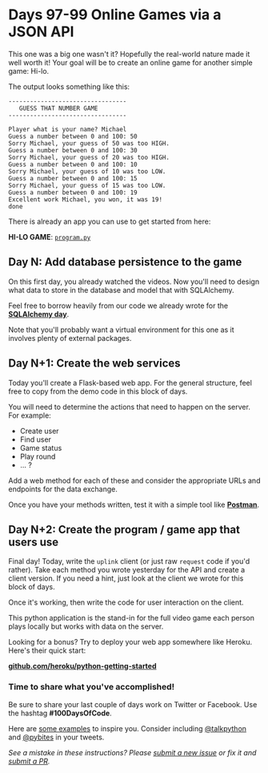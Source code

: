 # Days 97-99 Online Games via a JSON API

This one was a big one wasn't it? Hopefully the real-world nature made it well worth it! Your goal will be to create an online game for another simple game: Hi-lo.

The output looks something like this:

```
---------------------------------
   GUESS THAT NUMBER GAME
---------------------------------

Player what is your name? Michael
Guess a number between 0 and 100: 50
Sorry Michael, your guess of 50 was too HIGH.
Guess a number between 0 and 100: 30
Sorry Michael, your guess of 20 was too HIGH.
Guess a number between 0 and 100: 10
Sorry Michael, your guess of 10 was too LOW.
Guess a number between 0 and 100: 15
Sorry Michael, your guess of 15 was too LOW.
Guess a number between 0 and 100: 19
Excellent work Michael, you won, it was 19!
done
```

There is already an app you can use to get started from here:

**HI-LO GAME**: [`program.py`](https://github.com/mikeckennedy/python-jumpstart-course-demos/blob/master/apps/02-guess-number-app/final/program.py)

## Day N: Add database persistence to the game

On this first day, you already watched the videos. Now you'll need to design what data to store in the database and model that with SQLAlchemy.

Feel free to borrow heavily from our code we already wrote for the **[SQLAlchemy day](https://github.com/talkpython/100daysofcode-with-python-course/tree/master/days/91-93-sqlalchemy)**.

Note that you'll probably want a virtual environment for this one as it involves plenty of external packages.

## Day N+1: Create the web services

Today you'll create a Flask-based web app. For the general structure, feel free to copy from the demo code in this block of days.

You will need to determine the actions that need to happen on the server. For example:

* Create user
* Find user
* Game status
* Play round
* ... ?

Add a web method for each of these and consider the appropriate URLs and endpoints for the data exchange.

Once you have your methods written, test it with a simple tool like [**Postman**](https://www.getpostman.com/).

## Day N+2: Create the program / game app that users use

Final day! Today, write the `uplink` client (or just raw `request` code if you'd rather). Take each method you wrote yesterday for the API and create a client version. If you need a hint, just look at the client we wrote for this block of days.

Once it's working, then write the code for user interaction on the client. 

This python application is the stand-in for the full video game each person plays locally but works with data on the server.

Looking for a bonus? Try to deploy your web app somewhere like Heroku. Here's their quick start: 

**[github.com/heroku/python-getting-started](https://github.com/heroku/python-getting-started)**

### Time to share what you've accomplished!

Be sure to share your last couple of days work on Twitter or Facebook. Use the hashtag **#100DaysOfCode**. 

Here are [some examples](https://twitter.com/search?q=%23100DaysOfCode) to inspire you. Consider including [@talkpython](https://twitter.com/talkpython) and [@pybites](https://twitter.com/pybites) in your tweets.

*See a mistake in these instructions? Please [submit a new issue](https://github.com/talkpython/100daysofcode-with-python-course/issues) or fix it and [submit a PR](https://github.com/talkpython/100daysofcode-with-python-course/pulls).*
